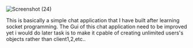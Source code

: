 ![Screenshot (24)](https://github.com/Suhail-Sharieff/PROJECT-chatApplication/assets/149879419/4be94b1e-774c-4f46-a9c1-7695a9a6793c)

This is basically a simple chat application that I have built after learning socket programming.
The Gui of this chat application need to be improved yet  i would do later
task is to make it cpable of creating unlimited users's objects rather than client1,2,etc..

